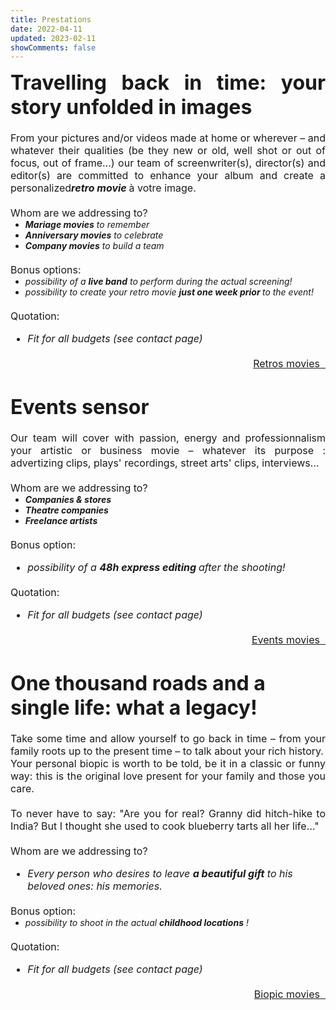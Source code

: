 ```yaml
---
title: Prestations
date: 2022-04-11
updated: 2023-02-11
showComments: false
---
```

<p style='margin:0cm;font-size:16px;text-align:justify;'><strong><span style='font-size:32px;'>Travelling back in time: your story unfolded in images</span></strong></p>
<p style='margin:0cm;font-size:16px;text-align:justify;'>&nbsp; &nbsp; &nbsp; &nbsp; &nbsp; &nbsp;&nbsp;</p>
<p style='margin:0cm;font-size:16px;text-align:justify;'>From your pictures and/or videos made at home or wherever – and whatever their qualities (be they new or old, well shot or out of focus, out of frame&hellip;) our team of screenwriter(s), director(s) and editor(s) are committed to enhance your album and create a personalized<strong><em>retro movie&nbsp;</em></strong>&agrave; votre image.</p>
<p style='margin:0cm;font-size:16px;'>&nbsp;</p>
<p style='margin:0cm;font-size:16px;'><strong><em></em></strong>Whom are we addressing to?</p>
<ul style="margin:0cm;list-style-type: disc;">
    <li><strong><em><span >Mariage movies</span></em></strong><em><span >&nbsp;to remember</span></em></li>
    <li><strong><em><span >Anniversary movies</span></em></strong><em><span >&nbsp;to celebrate&nbsp;</span></em></li>
    <li><strong><em><span >Company movies</span></em></strong><em><span >&nbsp;to build a team</span></em></li>
</ul>
<p style='margin:0cm;font-size:16px;'>&nbsp;</p>
<p style='margin:0cm;font-size:16px;'>Bonus options:</p>
<ul style="margin:0cm;list-style-type: disc;">
    <li><em><span >possibility of a <strong>live band</strong> to perform during the actual screening!</span></em></li>
    <li><em><span >possibility to create your retro movie <strong><b>just one week prior&nbsp;</b></strong>to the event!</span></em></li>
</ul>
<p style='margin:0cm;font-size:16px;text-align:justify;'>&nbsp;</p>
<p style='margin:0cm;font-size:16px;text-align:justify;'>Quotation:</p>
<div style='margin:0cm;font-size:16px;'>
    <ul style="margin-bottom:0cm;list-style-type: disc;">
        <li style='margin:0cm;font-size:16px;'><em><span >Fit for all budgets (see contact page)</span></em></li>
    </ul>
</div>
<p style='margin:0cm;font-size:16px;text-align:justify;'><em>&nbsp;</em></p>
<p style='margin:0cm;font-size:16px;text-align:right;'><a class="previous" href="/en/tags/retro">Retros movies&nbsp;&nbsp;<i class="fas fa-arrow-right"></i></a></p>
<p style='margin:0cm;font-size:16px;'>&nbsp;</p>
<p style='margin:0cm;font-size:16px;'>&nbsp;</p>
<p style='margin:0cm;font-size:16px;text-align:justify;'><strong><span style='font-size:32px;'>Events sensor</span></strong></p>
<p style='margin:0cm;font-size:16px;text-align:justify;'>&nbsp; &nbsp; &nbsp; &nbsp; &nbsp; &nbsp;&nbsp;</p>
<p style='margin:0cm;font-size:16px;text-align:justify;'>Our team will cover with passion, energy and professionnalism your artistic or business movie – whatever its purpose : advertizing clips, plays&#39; recordings, street arts&#39; clips, interviews&hellip;</p>
<p style='margin:0cm;font-size:16px;text-align:justify;'>&nbsp;</p>
<p style='margin:0cm;font-size:16px;'><strong><em></em></strong>Whom are we addressing to?</p>
<ul style="margin:0cm;list-style-type: disc;">
    <li><strong><em><span >Companies &amp; stores</span></em></strong></li>
    <li><strong><em><span >Theatre companies&nbsp;</span></em></strong></li>
    <li><strong><em><span >Freelance artists</span></em></strong></li>
</ul>
<p style='margin:0cm;font-size:16px;'>&nbsp;</p>
<p style='margin:0cm;font-size:16px;'>Bonus option:</p>
<div style='margin:0cm;font-size:16px;'>
    <ul style="margin-bottom:0cm;list-style-type: disc;">
        <li style='margin:0cm;font-size:16px;'><em><span >possibility of a <strong><b>48h express editing&nbsp;</b></strong>after the shooting!</span></em></li>
    </ul>
</div>
<p style='margin:0cm;font-size:16px;text-align:justify;'>&nbsp;</p>
<p style='margin:0cm;font-size:16px;text-align:justify;'>Quotation:</p>
<div style='margin:0cm;font-size:16px;'>
    <ul style="margin-bottom:0cm;list-style-type: disc;">
        <li style='margin:0cm;font-size:16px;'><em><span >Fit for all budgets (see contact page)</span></em></li>
    </ul>
</div>
<p style='margin:0cm;font-size:16px;text-align:justify;'><em>&nbsp;</em></p>
<p style='margin:0cm;font-size:16px;text-align:right;'><a class="previous" href="/en/tags/event">Events movies&nbsp;&nbsp;<i class="fas fa-arrow-right"></i></a></p>
<p style='margin:0cm;font-size:16px;'>&nbsp;</p>
<p style='margin:0cm;font-size:16px;'>&nbsp;</p>
<p style='margin:0cm;font-size:16px;'><strong><span style='font-size:32px;'>One thousand roads and a single life: what a legacy!</span></strong></p>
<p style='margin:0cm;font-size:16px;text-align:justify;'>&nbsp; &nbsp; &nbsp; &nbsp; &nbsp; &nbsp;&nbsp;</p>
<p style='margin:0cm;font-size:16px;text-align:justify;'>Take some time and allow yourself to go back in time – from your family roots up to the present time – to talk about your rich history.</p>
<p style='margin:0cm;font-size:16px;text-align:justify;'>Your personal biopic is worth to be told, be it in a classic or funny way: this is the original love present for your family and those you care.</p>
<p style='margin:0cm;font-size:16px;text-align:justify;'>&nbsp;</p>
<p style='margin:0cm;font-size:16px;text-align:justify;'>To never have to say: &quot;Are you for real? Granny did hitch-hike to India? But I thought she used to cook blueberry tarts all her life&hellip;&quot;</p>
<p style='margin:0cm;font-size:16px;text-align:justify;'>&nbsp;</p>
<p style='margin:0cm;font-size:16px;'><strong><em></em></strong>Whom are we addressing to?</p>
<div style='margin:0cm;font-size:16px;'>
    <ul style="margin-bottom:0cm;list-style-type: disc;">
        <li style='margin:0cm;font-size:16px;'><em><span >Every person who desires to leave <strong>a beautiful gift</strong> to his beloved ones: his memories.</span></em></li>
    </ul>
</div>
<p style='margin:0cm;font-size:16px;'>&nbsp;</p>
<p style='margin:0cm;font-size:16px;'>Bonus option:</p>
<ul style="margin:0cm;list-style-type: disc;">
    <li><em><span >possibility to shoot in the actual <strong>childhood locations</strong> !</span></em></li>
</ul>
<p style='margin:0cm;font-size:16px;text-align:justify;'>&nbsp;</p>
<p style='margin:0cm;font-size:16px;text-align:justify;'>Quotation:</p>
<div style='margin:0cm;font-size:16px;'>
    <ul style="margin-bottom:0cm;list-style-type: disc;">
        <li style='margin:0cm;font-size:16px;'><em><span >Fit for all budgets (see contact page)</span></em></li>
    </ul>
</div>
<p style='margin:0cm;font-size:16px;text-align:justify;'><em>&nbsp;</em></p>
<p style='margin:0cm;font-size:16px;text-align:right;'><a class="previous" href="/en/tags/biopic">Biopic movies&nbsp;&nbsp;<i class="fas fa-arrow-right"></i></a></p>